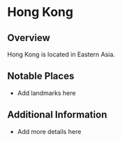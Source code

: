 # Hong Kong
## Overview
Hong Kong is located in Eastern Asia.

## Notable Places
- Add landmarks here

## Additional Information
- Add more details here

